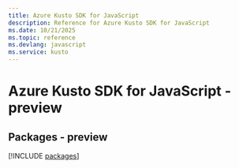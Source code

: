 ```yaml
---
title: Azure Kusto SDK for JavaScript
description: Reference for Azure Kusto SDK for JavaScript
ms.date: 10/21/2025
ms.topic: reference
ms.devlang: javascript
ms.service: kusto
---
```

# Azure Kusto SDK for JavaScript - preview
## Packages - preview
[!INCLUDE [packages](kusto-index.md)]